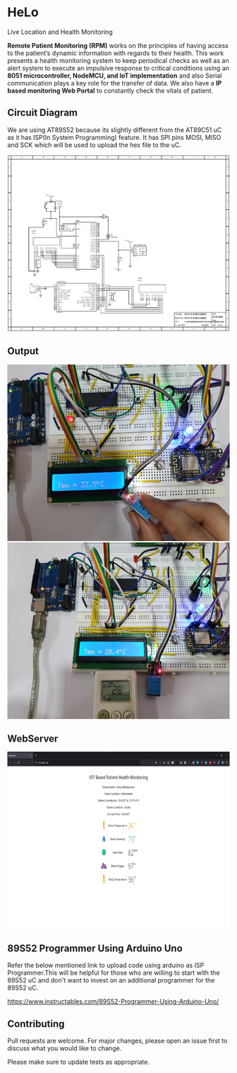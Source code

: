 # HeLo
Live Location and Health Monitoring 

**Remote Patient Monitoring (RPM)** works on the principles of having access to the patient’s dynamic information with regards to their health. This work presents a health monitoring system to keep periodical checks as well as an alert system to execute an impulsive response to critical conditions using an **8051 microcontroller, NodeMCU, and IoT implementation** and also Serial communication plays a key role for the transfer of data.
We also have a **IP based monitoring Web Portal** to constantly check the vitals of patient. 

## Circuit Diagram
We are using AT89S52 because its slightly different from the AT89C51 uC as it has ISP(In System Programming) feature.
It has SPI pins MOSI, MISO and SCK which will be used to upload the hex file to the uC.

<img src=https://github.com/Frankenstein-byte/HeLo/blob/main/Pictures/ca0885a8-cbce-4917-8772-0ab84e44110f.jpg width="600" height="400">



## Output
<img src=https://github.com/Frankenstein-byte/HeLo/blob/main/Pictures/4.jpg width="600" height="400">
<img src=https://github.com/Frankenstein-byte/HeLo/blob/main/Pictures/3.jpg width="600" height="400">

## WebServer
<img src=https://github.com/Frankenstein-byte/HeLo/blob/main/Pictures/6.jpeg width="600" height="400">

## 89S52 Programmer Using Arduino Uno
Refer the below mentioned link to upload code using arduino as ISP Programmer.This will be helpful for those who are willing to
start with the 89S52 uC and don't want to invest on an additional programmer for the 89S52 uC.

<https://www.instructables.com/89S52-Programmer-Using-Arduino-Uno/>


## Contributing
Pull requests are welcome. For major changes, please open an issue first to discuss what you would like to change.

Please make sure to update tests as appropriate.
